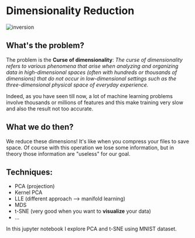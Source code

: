 <h1>Dimensionality Reduction</h1>

![inversion]("img/inversion.png")

<h2>What's the problem?</h2>
<p>The problem is the <b>Curse of dimensionality</b>:
<i>The curse of dimensionality refers to various phenomena that arise when analyzing and organizing data in high-dimensional spaces (often with hundreds or thousands of dimensions) that do not occur in low-dimensional settings such as the three-dimensional physical space of everyday experience.</i></p>

<p>Indeed, as you have seen till now, a lot of machine learning problems involve thousands or millions of features and this make training very slow and also the result not too accurate.</p>

<h2>What we do then?</h2>
<p>We reduce these dimensions! It's like when you compress your files to save space. Of course with this operation we lose some information, but in theory those information are "useless" for our goal.</p>

<h2>Techniques:</h2>
<ul>
    <li>PCA (projection)</li>
    <li>Kernel PCA</li>
    <li>LLE (different approach --> manifold learning)</li>
    <li>MDS</li>
    <li>t-SNE (very good when you want to <b>visualize</b> your data)</li>
    <li>...</li>
</ul>

In this jupyter notebook I explore PCA and t-SNE using MNIST dataset.
